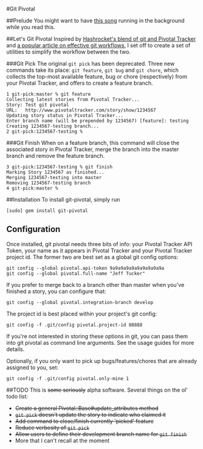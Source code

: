#Git Pivotal

##Prelude
You might want to have [this song](http://www.dailymotion.com/video/x9vzh0_olivia-newton-john-lets-get-physica_music) running in the background while you read this.

##Let's Git Pivotal
Inspired by [Hashrocket's blend of git and Pivotal Tracker](http://reinh.com/blog/2009/03/02/a-git-workflow-for-agile-teams.html) and [a popular article on effective git workflows](http://nvie.com/archives/323), I set off to create a set of utilities to simplify the workflow between the two.

###Git Pick
The original `git pick` has been deprecated.  Three new commands take its place: `git feature`, `git bug` and `git chore`, which collects the top-most available feature, bug or chore (respectively) from your Pivotal Tracker, and offers to create a feature branch.

    1 git-pick:master % git feature
    Collecting latest stories from Pivotal Tracker...
    Story: Test git pivotal
    URL:   http://www.pivotaltracker.com/story/show/1234567
    Updating story status in Pivotal Tracker...
    Enter branch name (will be prepended by 1234567) [feature]: testing
    Creating 1234567-testing branch...
    2 git-pick:1234567-testing %
    
###Git Finish
When on a feature branch, this command will close the associated story in Pivotal Tracker, merge the branch into the master branch and remove the feature branch.

    3 git-pick:1234567-testing % git finish
    Marking Story 1234567 as finished...
    Merging 1234567-testing into master
    Removing 1234567-testing branch
    4 git-pick:master %

##Installation
To install git-pivotal, simply run

    [sudo] gem install git-pivotal

<h2 id="config">Configuration</h2>
Once installed, git pivotal needs three bits of info: your Pivotal Tracker API Token, your name as it appears in Pivotal Tracker and your Pivotal Tracker project id.  The former two are best set as a global git config options:

    git config --global pivotal.api-token 9a9a9a9a9a9a9a9a9a9a
    git config --global pivotal.full-name "Jeff Tucker"

If you prefer to merge back to a branch other than master when you've finished a story, you can configure that:

    git config --global pivotal.integration-branch develop

The project id is best placed within your project's git config:

    git config -f .git/config pivotal.project-id 88888

If you're not interested in storing these options in git, you can pass them into git pivotal as command line arguments.  See the usage guides for more details.

Optionally, if you only want to pick up bugs/features/chores that are already assigned to you, set:

    git config -f .git/config pivotal.only-mine 1

##TODO
This is <del>some seriously</del> alpha software.  Several things on the ol' todo list:

* <del>Create a general Pivotal::Base#update_attributes method</del>
* <del>`git pick` doesn't update the story to indicate who claimed it</del>
* <del>Add command to close/finish currently 'picked' feature</del>
* <del>Reduce verbosity of `git pick`</del>
* <del>Allow users to define their development branch name for `git finish`</del>
* More that I can't recall at the moment
